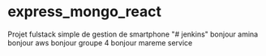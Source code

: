 # express_mongo_react
Projet fulstack simple de gestion de smartphone
"# jenkins" 
bonjour amina
bonjour aws
bonjour groupe 4
bonjour mareme
service
